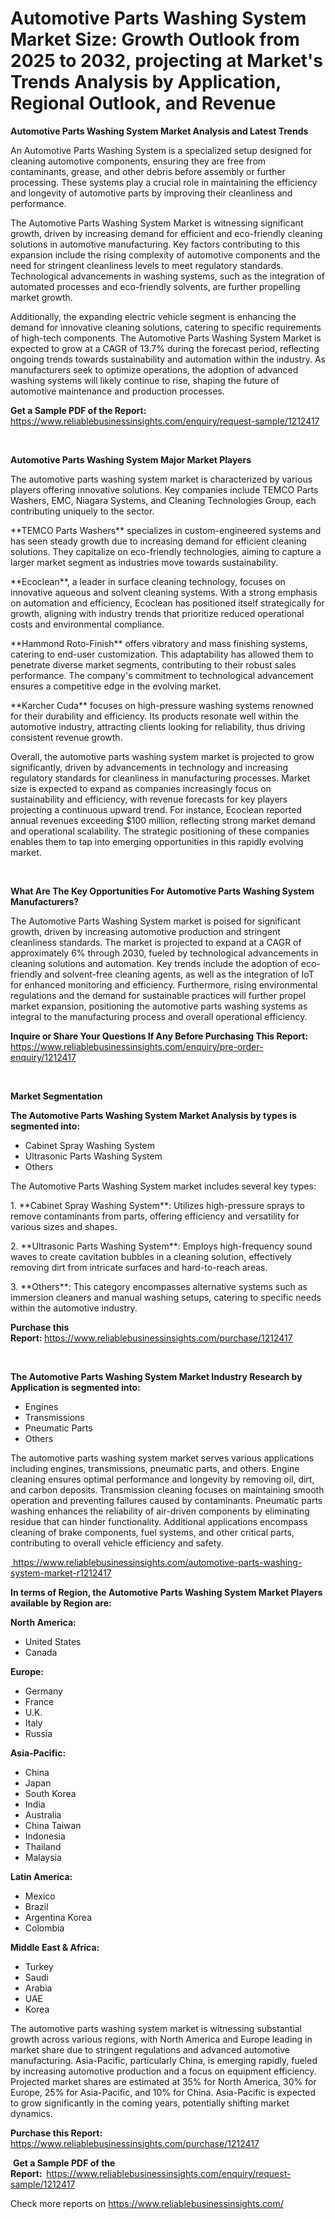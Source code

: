 <p><h1>Automotive Parts Washing System Market Size: Growth Outlook from 2025 to 2032, projecting at Market's Trends Analysis by Application, Regional Outlook, and Revenue</h1></p><p><strong>Automotive Parts Washing System Market Analysis and Latest Trends</strong></p>
<p><p>An Automotive Parts Washing System is a specialized setup designed for cleaning automotive components, ensuring they are free from contaminants, grease, and other debris before assembly or further processing. These systems play a crucial role in maintaining the efficiency and longevity of automotive parts by improving their cleanliness and performance.</p><p>The Automotive Parts Washing System Market is witnessing significant growth, driven by increasing demand for efficient and eco-friendly cleaning solutions in automotive manufacturing. Key factors contributing to this expansion include the rising complexity of automotive components and the need for stringent cleanliness levels to meet regulatory standards. Technological advancements in washing systems, such as the integration of automated processes and eco-friendly solvents, are further propelling market growth.</p><p>Additionally, the expanding electric vehicle segment is enhancing the demand for innovative cleaning solutions, catering to specific requirements of high-tech components. The Automotive Parts Washing System Market is expected to grow at a CAGR of 13.7% during the forecast period, reflecting ongoing trends towards sustainability and automation within the industry. As manufacturers seek to optimize operations, the adoption of advanced washing systems will likely continue to rise, shaping the future of automotive maintenance and production processes.</p></p>
<p><strong>Get a Sample PDF of the Report:&nbsp;</strong> <a href="https://www.reliablebusinessinsights.com/enquiry/request-sample/1212417?utm_campaign=2319&utm_medium=2&utm_source=Github&utm_content=ia&utm_term=24032025&utm_id=automotive-parts-washing-system">https://www.reliablebusinessinsights.com/enquiry/request-sample/1212417</a></p>
<p>&nbsp;</p>
<p><strong>Automotive Parts Washing System Major Market Players</strong></p>
<p><p>The automotive parts washing system market is characterized by various players offering innovative solutions. Key companies include TEMCO Parts Washers, EMC, Niagara Systems, and Cleaning Technologies Group, each contributing uniquely to the sector.</p><p>**TEMCO Parts Washers** specializes in custom-engineered systems and has seen steady growth due to increasing demand for efficient cleaning solutions. They capitalize on eco-friendly technologies, aiming to capture a larger market segment as industries move towards sustainability.</p><p>**Ecoclean**, a leader in surface cleaning technology, focuses on innovative aqueous and solvent cleaning systems. With a strong emphasis on automation and efficiency, Ecoclean has positioned itself strategically for growth, aligning with industry trends that prioritize reduced operational costs and environmental compliance.</p><p>**Hammond Roto-Finish** offers vibratory and mass finishing systems, catering to end-user customization. This adaptability has allowed them to penetrate diverse market segments, contributing to their robust sales performance. The company's commitment to technological advancement ensures a competitive edge in the evolving market.</p><p>**Karcher Cuda** focuses on high-pressure washing systems renowned for their durability and efficiency. Its products resonate well within the automotive industry, attracting clients looking for reliability, thus driving consistent revenue growth.</p><p>Overall, the automotive parts washing system market is projected to grow significantly, driven by advancements in technology and increasing regulatory standards for cleanliness in manufacturing processes. Market size is expected to expand as companies increasingly focus on sustainability and efficiency, with revenue forecasts for key players projecting a continuous upward trend. For instance, Ecoclean reported annual revenues exceeding $100 million, reflecting strong market demand and operational scalability. The strategic positioning of these companies enables them to tap into emerging opportunities in this rapidly evolving market.</p></p>
<p>&nbsp;</p>
<p><strong>What Are The Key Opportunities For Automotive Parts Washing System Manufacturers?</strong></p>
<p><p>The Automotive Parts Washing System market is poised for significant growth, driven by increasing automotive production and stringent cleanliness standards. The market is projected to expand at a CAGR of approximately 6% through 2030, fueled by technological advancements in cleaning solutions and automation. Key trends include the adoption of eco-friendly and solvent-free cleaning agents, as well as the integration of IoT for enhanced monitoring and efficiency. Furthermore, rising environmental regulations and the demand for sustainable practices will further propel market expansion, positioning the automotive parts washing systems as integral to the manufacturing process and overall operational efficiency.</p></p>
<p><strong>Inquire or Share Your Questions If Any Before Purchasing This Report:</strong> <a href="https://www.reliablebusinessinsights.com/enquiry/pre-order-enquiry/1212417?utm_campaign=2319&utm_medium=2&utm_source=Github&utm_content=ia&utm_term=24032025&utm_id=automotive-parts-washing-system">https://www.reliablebusinessinsights.com/enquiry/pre-order-enquiry/1212417</a></p>
<p>&nbsp;</p>
<p><strong>Market Segmentation</strong></p>
<p><strong>The Automotive Parts Washing System Market Analysis by types is segmented into:</strong></p>
<p><ul><li>Cabinet Spray Washing System</li><li>Ultrasonic Parts Washing System</li><li>Others</li></ul></p>
<p><p>The Automotive Parts Washing System market includes several key types: </p><p>1. **Cabinet Spray Washing System**: Utilizes high-pressure sprays to remove contaminants from parts, offering efficiency and versatility for various sizes and shapes. </p><p>2. **Ultrasonic Parts Washing System**: Employs high-frequency sound waves to create cavitation bubbles in a cleaning solution, effectively removing dirt from intricate surfaces and hard-to-reach areas. </p><p>3. **Others**: This category encompasses alternative systems such as immersion cleaners and manual washing setups, catering to specific needs within the automotive industry.</p></p>
<p><strong>Purchase this Report:&nbsp;</strong><a href="https://www.reliablebusinessinsights.com/purchase/1212417?utm_campaign=2319&utm_medium=2&utm_source=Github&utm_content=ia&utm_term=24032025&utm_id=automotive-parts-washing-system">https://www.reliablebusinessinsights.com/purchase/1212417</a></p>
<p>&nbsp;</p>
<p><strong>The Automotive Parts Washing System Market Industry Research by Application is segmented into:</strong></p>
<p><ul><li>Engines</li><li>Transmissions</li><li>Pneumatic Parts</li><li>Others</li></ul></p>
<p><p>The automotive parts washing system market serves various applications including engines, transmissions, pneumatic parts, and others. Engine cleaning ensures optimal performance and longevity by removing oil, dirt, and carbon deposits. Transmission cleaning focuses on maintaining smooth operation and preventing failures caused by contaminants. Pneumatic parts washing enhances the reliability of air-driven components by eliminating residue that can hinder functionality. Additional applications encompass cleaning of brake components, fuel systems, and other critical parts, contributing to overall vehicle efficiency and safety.</p></p>
<p><a href="https://www.reliablebusinessinsights.com/automotive-parts-washing-system-market-r1212417?utm_campaign=2319&utm_medium=2&utm_source=Github&utm_content=ia&utm_term=24032025&utm_id=automotive-parts-washing-system">&nbsp;https://www.reliablebusinessinsights.com/automotive-parts-washing-system-market-r1212417</a></p>
<p><strong>In terms of Region, the Automotive Parts Washing System Market Players available by Region are:</strong></p>
<p>
    <p> <strong> North America: </strong>
        <ul>
            <li>United States</li>
            <li>Canada</li>
        </ul>
        </p> 
    <p> <strong> Europe: </strong>
        <ul>
            <li>Germany</li>
            <li>France</li>
            <li>U.K.</li>
            <li>Italy</li>
            <li>Russia</li>
        </ul>
        </p> 
    <p> <strong> Asia-Pacific: </strong>
        <ul>
            <li>China</li>
            <li>Japan</li>
            <li>South Korea</li>
            <li>India</li>
            <li>Australia</li>
            <li>China Taiwan</li>
            <li>Indonesia</li>
            <li>Thailand</li>
            <li>Malaysia</li>
        </ul>
        </p> 
    <p> <strong> Latin America: </strong>
        <ul>
            <li>Mexico</li>
            <li>Brazil</li>
            <li>Argentina Korea</li>
            <li>Colombia</li>
        </ul>
        </p> 
    <p> <strong> Middle East & Africa: </strong>
        <ul>
            <li>Turkey</li>
            <li>Saudi</li>
            <li>Arabia</li>
            <li>UAE</li>
            <li>Korea</li>
        </ul>
    </p>
    </p>
<p><p>The automotive parts washing system market is witnessing substantial growth across various regions, with North America and Europe leading in market share due to stringent regulations and advanced automotive manufacturing. Asia-Pacific, particularly China, is emerging rapidly, fueled by increasing automotive production and a focus on equipment efficiency. Projected market shares are estimated at 35% for North America, 30% for Europe, 25% for Asia-Pacific, and 10% for China. Asia-Pacific is expected to grow significantly in the coming years, potentially shifting market dynamics.</p></p>
<p><strong>Purchase this Report: </strong><a href="https://www.reliablebusinessinsights.com/purchase/1212417?utm_campaign=2319&utm_medium=2&utm_source=Github&utm_content=ia&utm_term=24032025&utm_id=automotive-parts-washing-system">https://www.reliablebusinessinsights.com/purchase/1212417</a></p>
<p>&nbsp;<strong>Get a Sample PDF of the Report:&nbsp;&nbsp;</strong><a href="https://www.reliablebusinessinsights.com/enquiry/request-sample/1212417?utm_campaign=2319&utm_medium=2&utm_source=Github&utm_content=ia&utm_term=24032025&utm_id=automotive-parts-washing-system">https://www.reliablebusinessinsights.com/enquiry/request-sample/1212417</a></p>
<p><strong></strong></p>
<p>Check more reports on <a href="https://www.reliablebusinessinsights.com/?utm_campaign=2319&utm_medium=2&utm_source=Github&utm_content=ia&utm_term=24032025&utm_id=automotive-parts-washing-system">https://www.reliablebusinessinsights.com/</a></p>